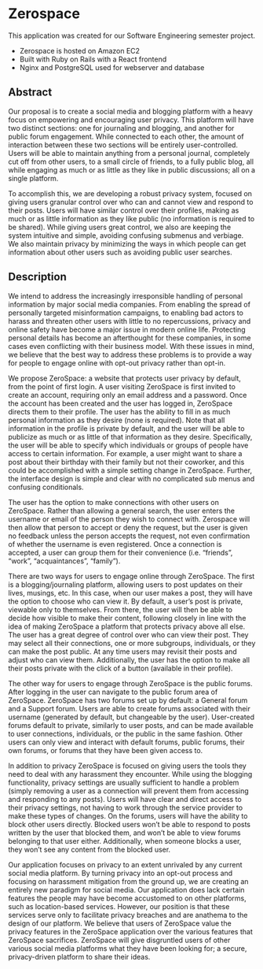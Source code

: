 # Zerospace
This application was created for our Software Engineering semester project.
* Zerospace is hosted on Amazon EC2
* Built with Ruby on Rails with a React frontend
* Nginx and PostgreSQL used for webserver and database

## Abstract

Our proposal is to create a social media and blogging platform with a heavy focus on empowering and encouraging user privacy. This platform will have two distinct sections: one for journaling and blogging, and another for public forum engagement. While connected to each other, the amount of interaction between these two sections will be entirely user-controlled. Users will be able to maintain anything from a personal journal, completely cut off from other users, to a small circle of friends, to a fully public blog, all while engaging as much or as little as they like in public discussions; all on a single platform.

To accomplish this, we are developing a robust privacy system, focused on giving users granular control over who can and cannot view and respond to their posts. Users will have similar control over their profiles, making as much or as little information as they like public (no information is required to be shared). While giving users great control, we also are keeping the system intuitive and simple, avoiding confusing submenus and verbiage. We also maintain privacy by minimizing the ways in which people can get information about other users such as avoiding public user searches.

## Description

We intend to address the increasingly irresponsible handling of personal information by major social media companies. From enabling the spread of personally targeted misinformation campaigns, to enabling bad actors to harass and threaten other users with little to no repercussions, privacy and online safety have become a major issue in modern online life. Protecting personal details has become an afterthought for these companies, in some cases even conflicting with their business model. With these issues in mind, we believe that the best way to address these problems is to provide a way for people to engage online with opt-out privacy rather than opt-in.

We propose ZeroSpace: a website that protects user privacy by default, from the point of first login. A user visiting ZeroSpace is first invited to create an account, requiring only an email address and a password. Once the account has been created and the user has logged in, ZeroSpace directs them to their profile. The user has the ability to fill in as much personal information as they desire (none is required). Note that all information in the profile is private by default, and the user will be able to publicize as much or as little of that information as they desire. Specifically, the user will be able to specify which individuals or groups of people have access to certain information. For example, a user might want to share a post about their birthday with their family but not their coworker, and this could be accomplished with a simple setting change in ZeroSpace. Further, the interface design is simple and clear with no complicated sub menus and confusing conditionals.

The user has the option to make connections with other users on ZeroSpace. Rather than allowing a general search, the user enters the username or email of the person they wish to connect with. Zerospace will then allow that person to accept or deny the request, but the user is given no feedback unless the person accepts the request, not even confirmation of whether the username is even registered. Once a connection is accepted, a user can group them for their convenience (i.e. “friends”, “work”, “acquaintances”, “family”).

There are two ways for users to engage online through ZeroSpace. The first is a blogging/journaling platform, allowing users to post updates on their lives, musings, etc. In this case, when our user makes a post, they will have the option to choose who can view it. By default, a user’s post is private, viewable only to themselves. From there, the user will then be able to decide how visible to make their content, following closely in line with the idea of making ZeroSpace a platform that protects privacy above all else. The user has a great degree of control over who can view their post. They may select all their connections, one or more subgroups, individuals, or they can make the post public. At any time users may revisit their posts and adjust who can view them. Additionally, the user has the option to make all their posts private with the click of a button (available in their profile).

The other way for users to engage through ZeroSpace is the public forums. After logging in the user can navigate to the public forum area of ZeroSpace. ZeroSpace has two forums set up by default: a General forum and a Support forum. Users are able to create forums associated with their username (generated by default, but changeable by the user). User-created forums default to private, similarly to user posts, and can be made available to user connections, individuals, or the public in the same fashion. Other users can only view and interact with default forums, public forums, their own forums, or forums that they have been given access to.

In addition to privacy ZeroSpace is focused on giving users the tools they need to deal with any harassment they encounter. While using the blogging functionality, privacy settings are usually sufficient to handle a problem (simply removing a user as a connection will prevent them from accessing and responding to any posts). Users will have clear and direct access to their privacy settings, not having to work through the service provider to make these types of changes. On the forums, users will have the ability to block other users directly. Blocked users won’t be able to respond to posts written by the user that blocked them, and won’t be able to view forums belonging to that user either. Additionally, when someone blocks a user, they won’t see any content from the blocked user.

Our application focuses on privacy to an extent unrivaled by any current social media platform. By turning privacy into an opt-out process and focusing on harassment mitigation from the ground up, we are creating an entirely new paradigm for social media. Our application does lack certain features the people may have become accustomed to on other platforms, such as location-based services. However, our position is that these services serve only to facilitate privacy breaches and are anathema to the design of our platform. We believe that users of ZeroSpace value the privacy features in the ZeroSpace application over the various features that ZeroSpace sacrifices. ZeroSpace will give disgruntled users of other various social media platforms what they have been looking for; a secure, privacy-driven platform to share their ideas.
